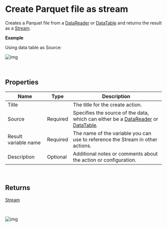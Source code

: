 # Create Parquet file as stream

Creates a Parquet file from a [DataReader](https://learn.microsoft.com/en-us/dotnet/api/system.data.idatareader) or [DataTable](https://learn.microsoft.com/en-us/dotnet/api/system.data.datatable) and returns the result as a [Stream](https://learn.microsoft.com/en-us/dotnet/api/system.io.stream).

**Example**

Using data table as Source:

![img](https://profitbasedocs.blob.core.windows.net/flowimages/parquet-as-stream1.png)

<br/>

## Properties

| Name                 | Type     | Description                                                                             |
| -------------------- | -------- | ------------------- |
| Title                |          |   The title for the create action.      |
| Source               | Required | Specifies the source of the data, which can either be a [DataReader](https://learn.microsoft.com/en-us/dotnet/api/system.data.idatareader) or [DataTable](https://learn.microsoft.com/en-us/dotnet/api/system.data.datatable). |
| Result variable name | Required | The name of the variable you can use to reference the Stream in other actions.                                               |
| Description  | Optional |   Additional notes or comments about the action or configuration.  |

<br/>

## Returns

[Stream](https://learn.microsoft.com/en-us/dotnet/api/system.io.stream)

<br/>

![img](https://profitbasedocs.blob.core.windows.net/flowimages/parquet-as-stream2.png)
